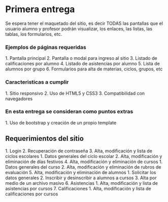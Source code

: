 <h1>Primera entrega</h1>
Se espera tener el maquetado del sitio, es decir TODAS las pantallas que el usuario alumno y profesor podrán visualizar, los enlaces, las listas, las tablas, los formularios, etc.  
  
<h3>Ejemplos de páginas requeridas</h3>
1. Pantalla principal  
2. Pantalla o modal para ingreso al sitio  
3. Listado de calificaciones por alumno  
4. Listado de asistencias por alumno  
5. Lista de alumnos por grupo  
6. Formularios para alta de materias, ciclos, grupos, etc  
  
<h3>Caracteristicas a cumplir</h3>
1. Sitio responsivo  
2. Uso de HTML5 y CSS3  
3. Compatibilidad con navegadores  
  
<h3>En esta entrega se consideran como puntos extras</h3>
1. Uso de bootstrap y creación de un propio template  


<h2>Requerimientos del sitio</h2>
1. Login
2. Recuperación de contraseña
3. Alta, modificación y lista de ciclos escolares
  1. Datos generales del ciclo escolar
  2. Alta, modificación y eliminación de días festivos
4. Alta, modificación y eliminación de cursos
  1. Datos generales del curso
  2. Alta, modificación y eliminación de rubros de evaluación
5. Alta, modificación y eliminación de alumnos
  1. Solicitar los datos generales
  2. Inscribir y desinscribir a alumnos a cursos
  3. Alta por medio de un archivo masivo
6. Asistencias
  1. Alta, modificación y lista de asistencias por cursos
7. Calificaciones
  1. Alta, modificación y lista de calificaciones por cursos
  
